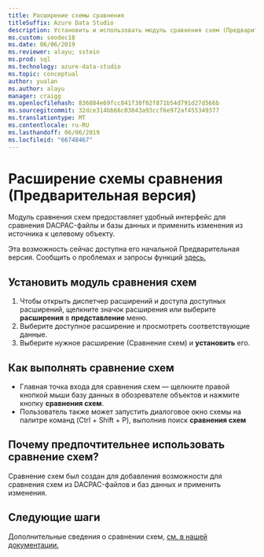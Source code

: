 ```yaml
---
title: Расширение схемы сравнения
titleSuffix: Azure Data Studio
description: Установить и использовать модуль сравнения схем (Предварительная версия) для Azure Data Studio
ms.custom: seodec18
ms.date: 06/06/2019
ms.reviewer: alayu; sstein
ms.prod: sql
ms.technology: azure-data-studio
ms.topic: conceptual
author: yualan
ms.author: alayu
manager: craigg
ms.openlocfilehash: 836884e69fcc841f30f02f871b54d791d27d566b
ms.sourcegitcommit: 32dce314bb66c03043a93ccf6e972af455349377
ms.translationtype: MT
ms.contentlocale: ru-RU
ms.lasthandoff: 06/06/2019
ms.locfileid: "66748467"
---
```

# <a name="schema-compare-extension-preview"></a>Расширение схемы сравнения (Предварительная версия)
Модуль сравнения схем предоставляет удобный интерфейс для сравнения DACPAC-файлы и базы данных и применить изменения из источника к целевому объекту.

Эта возможность сейчас доступна его начальной Предварительная версия. Сообщить о проблемах и запросы функций [здесь.](https://github.com/microsoft/azuredatastudio/issues)

## <a name="install-the-schema-compare-extension"></a>Установить модуль сравнения схем

1. Чтобы открыть диспетчер расширений и доступа доступных расширений, щелкните значок расширения или выберите **расширения** в **представление** меню.
2. Выберите доступное расширение и просмотреть соответствующие данные.
1. Выберите нужное расширение (Сравнение схем) и **установить** его.

## <a name="how-do-i-start-a-schema-comparison"></a>Как выполнять сравнение схем
* Главная точка входа для сравнения схем — щелкните правой кнопкой мыши базу данных в обозревателе объектов и нажмите кнопку **сравнения схем**.
* Пользователь также может запустить диалоговое окно схемы на палитре команд (Ctrl + Shift + P), выполнив поиск **сравнения схем**

## <a name="why-would-i-use-the-schema-compare"></a>Почему предпочтительнее использовать сравнение схем?
Сравнение схем был создан для добавления возможности для сравнения схем из DACPAC-файлов и баз данных и применить изменения.

## <a name="next-steps"></a>Следующие шаги
Дополнительные сведения о сравнении схем, [см. в нашей документации.](https://docs.microsoft.com/sql/ssdt/how-to-use-schema-compare-to-compare-different-database-definitions)


